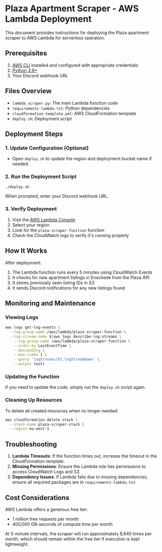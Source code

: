 # Plaza Apartment Scraper - AWS Lambda Deployment

This document provides instructions for deploying the Plaza apartment scraper to AWS Lambda for serverless operation.

## Prerequisites

1. [AWS CLI](https://aws.amazon.com/cli/) installed and configured with appropriate credentials
2. [Python 3.9+](https://www.python.org/downloads/)
3. Your Discord webhook URL

## Files Overview

- `lambda_scraper.py`: The main Lambda function code
- `requirements-lambda.txt`: Python dependencies
- `cloudformation-template.yml`: AWS CloudFormation template
- `deploy.sh`: Deployment script

## Deployment Steps

### 1. Update Configuration (Optional)

- Open `deploy.sh` to update the region and deployment bucket name if needed.

### 2. Run the Deployment Script

```bash
./deploy.sh
```

When prompted, enter your Discord webhook URL.

### 3. Verify Deployment

1. Visit the [AWS Lambda Console](https://console.aws.amazon.com/lambda)
2. Select your region
3. Look for the `plaza-scraper-function` function
4. Check the CloudWatch logs to verify it's running properly

## How It Works

After deployment:

1. The Lambda function runs every 5 minutes using CloudWatch Events
2. It checks for new apartment listings in Enschede from the Plaza API
3. It stores previously seen listing IDs in S3
4. It sends Discord notifications for any new listings found

## Monitoring and Maintenance

### Viewing Logs

```bash
aws logs get-log-events \
  --log-group-name /aws/lambda/plaza-scraper-function \
  --log-stream-name $(aws logs describe-log-streams \
    --log-group-name /aws/lambda/plaza-scraper-function \
    --order-by LastEventTime \
    --descending \
    --max-items 1 \
    --query 'logStreams[0].logStreamName' \
    --output text)
```

### Updating the Function

If you need to update the code, simply run the `deploy.sh` script again.

### Cleaning Up Resources

To delete all created resources when no longer needed:

```bash
aws cloudformation delete-stack \
  --stack-name plaza-scraper-stack \
  --region eu-west-1
```

## Troubleshooting

1. **Lambda Timeouts**: If the function times out, increase the timeout in the CloudFormation template.
2. **Missing Permissions**: Ensure the Lambda role has permissions to access CloudWatch Logs and S3.
3. **Dependency Issues**: If Lambda fails due to missing dependencies, ensure all required packages are in `requirements-lambda.txt`.

## Cost Considerations

AWS Lambda offers a generous free tier:
- 1 million free requests per month
- 400,000 GB-seconds of compute time per month

At 5-minute intervals, the scraper will run approximately 8,640 times per month, which should remain within the free tier if execution is kept lightweight. 